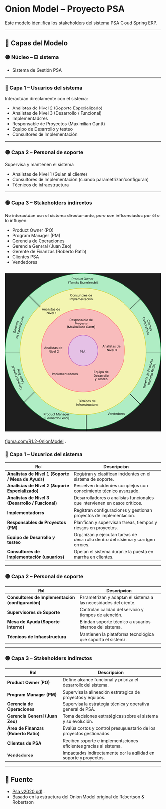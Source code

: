 # Onion Model – Proyecto PSA

Este modelo identifica los stakeholders del sistema PSA Cloud Spring ERP.

---

## 🧅 Capas del Modelo

### 🟣 Núcleo – El sistema

- Sistema de Gestión PSA

---

### 🔴 Capa 1 – Usuarios del sistema

Interactúan directamente con el sistema:

- Analistas de Nivel 2 (Soporte Especializado)
- Analistas de Nivel 3 (Desarrollo / Funcional)
- Implementadores
- Responsable de Proyectos (Maximilian Gantt)
- Equipo de Desarrollo y testeo
- Consultores de Implementación

---

### 🟡 Capa 2 – Personal de soporte

Supervisa y mantienen el sistema

- Analistas de Nivel 1 (Guian al cliente)
- Consultores de Implementación (cuando parametrizan/configuran)
- Técnicos de infraestructura

---

### 🟢 Capa 3 – Stakeholders indirectos

No interactúan con el sistema directamente, pero son influenciados por él o lo influyen:

- Product Owner (PO)
- Program Manager (PM)
- Gerencia de Operaciones
- Gerencia General (Juan Zeo)
- Gerente de Finanzas (Roberto Ratio)
- Clientes PSA
- Vendedores

## ![Onion Model](<R1.2 Onion Model.png>)

[figma.com/R1.2-OnionModel](https://www.figma.com/design/F0SGrgwunPUi7RblxnMZny/R1.2-Onion-Model?node-id=0-1&t=NHcL0pkH9tGpiTU9-1) .

### 🔴 **Capa 1 – Usuarios del sistema**

| Rol                                                | Descripcion                                                                      |
| -------------------------------------------------- | -------------------------------------------------------------------------------- |
| **Analistas de Nivel 1 (Soporte / Mesa de Ayuda)** | Registran y clasifican incidentes en el sistema de soporte.                      |
| **Analistas de Nivel 2 (Soporte Especializado)**   | Resuelven incidentes complejos con conocimiento técnico avanzado.                |
| **Analistas de Nivel 3 (Desarrollo / Funcional)**  | Desarrolladores o analistas funcionales que intervienen en casos críticos.       |
| **Implementadores**                                | Registran configuraciones y gestionan proyectos de implementación.               |
| **Responsables de Proyectos (PM)**                 | Planifican y supervisan tareas, tiempos y riesgos en proyectos.                  |
| **Equipo de Desarrollo y testeo**                  | Organizan y ejecutan tareas de desarrollo dentro del sistema y corrigen errores. |
| **Consultores de Implementación (usuarios)**       | Operan el sistema durante la puesta en marcha en clientes.                       |

---

### 🟡 **Capa 2 – Personal de soporte**

| Rol                                               | Descripcion                                                      |
| ------------------------------------------------- | ---------------------------------------------------------------- |
| **Consultores de Implementación (configuración)** | Parametrizan y adaptan el sistema a las necesidades del cliente. |
| **Supervisores de Soporte**                       | Controlan calidad del servicio y tiempos de atención.            |
| **Mesa de Ayuda (Soporte interno)**               | Brindan soporte técnico a usuarios internos del sistema.         |
| **Técnicos de Infraestructura**                   | Mantienen la plataforma tecnológica que soporta el sistema.      |

---

### 🟢 **Capa 3 – Stakeholders indirectos**

| Rol                                  | Descripcion                                                          |
| ------------------------------------ | -------------------------------------------------------------------- |
| **Product Owner (PO)**               | Define alcance funcional y prioriza el desarrollo del sistema.       |
| **Program Manager (PM)**             | Supervisa la alineación estratégica de proyectos y equipos.          |
| **Gerencia de Operaciones**          | Supervisa la estrategia técnica y operativa general de PSA.          |
| **Gerencia General (Juan Zeo)**      | Toma decisiones estratégicas sobre el sistema y su evolución.        |
| **Área de Finanzas (Roberto Ratio)** | Evalúa costos y control presupuestario de los proyectos gestionados. |
| **Clientes de PSA**                  | Reciben soporte e implementaciones eficientes gracias al sistema.    |
| **Vendedores**                       | Impactados indirectamente por la agilidad en soporte y proyectos.    |

---

## 📎 Fuente

- [Psa v2020.pdf](https://drive.google.com/drive/folders/0B-OprvtGicVBYmpGUi1OMGsxLUU?resourcekey=0-9XgFyQ4ip67BE8zXErZ4Xg) .
- Basado en la estructura del Onion Model original de Robertson & Robertson
